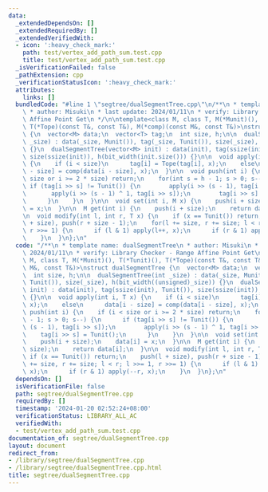 ```yaml
---
data:
  _extendedDependsOn: []
  _extendedRequiredBy: []
  _extendedVerifiedWith:
  - icon: ':heavy_check_mark:'
    path: test/vertex_add_path_sum.test.cpp
    title: test/vertex_add_path_sum.test.cpp
  _isVerificationFailed: false
  _pathExtension: cpp
  _verificationStatusIcon: ':heavy_check_mark:'
  attributes:
    links: []
  bundledCode: "#line 1 \"segtree/dualSegmentTree.cpp\"\n/**\n * template name: dualSegmentTree\n\
    \ * author: Misuki\n * last update: 2024/01/11\n * verify: Library Checker - Range\
    \ Affine Point Get\n */\n\ntemplate<class M, class T, M(*Munit)(), T(*Tunit)(),\
    \ T(*Tope)(const T&, const T&), M(*comp)(const M&, const T&)>\nstruct dualSegmentTree\
    \ {\n  vector<M> data;\n  vector<T> tag;\n  int size, h;\n\n  dualSegmentTree(int\
    \ _size) : data(_size, Munit()), tag(_size, Tunit()), size(_size), h(bit_width((unsigned)_size))\
    \ {}\n  dualSegmentTree(vector<M> init) : data(init), tag(ssize(init), Tunit()),\
    \ size(ssize(init)), h(bit_width(init.size())) {}\n\n  void apply(int i, T x)\
    \ {\n    if (i < size)\n      tag[i] = Tope(tag[i], x);\n    else\n      data[i\
    \ - size] = comp(data[i - size], x);\n  }\n\n  void push(int i) {\n    if (i <\
    \ size or i >= 2 * size) return;\n    for(int s = h - 1; s > 0; s--) {\n     \
    \ if (tag[i >> s] != Tunit()) {\n        apply(i >> (s - 1), tag[i >> s]);\n \
    \       apply(i >> (s - 1) ^ 1, tag[i >> s]);\n        tag[i >> s] = Tunit();\n\
    \      }\n    }\n  }\n\n  void set(int i, M x) {\n    push(i + size);\n    data[i]\
    \ = x;\n  }\n\n  M get(int i) {\n    push(i + size);\n    return data[i];\n  }\n\
    \n  void modify(int l, int r, T x) {\n    if (x == Tunit()) return;\n    push(l\
    \ + size), push(r + size - 1);\n    for(l += size, r += size; l < r; l >>= 1,\
    \ r >>= 1) {\n      if (l & 1) apply(l++, x);\n      if (r & 1) apply(--r, x);\n\
    \    }\n  }\n};\n"
  code: "/**\n * template name: dualSegmentTree\n * author: Misuki\n * last update:\
    \ 2024/01/11\n * verify: Library Checker - Range Affine Point Get\n */\n\ntemplate<class\
    \ M, class T, M(*Munit)(), T(*Tunit)(), T(*Tope)(const T&, const T&), M(*comp)(const\
    \ M&, const T&)>\nstruct dualSegmentTree {\n  vector<M> data;\n  vector<T> tag;\n\
    \  int size, h;\n\n  dualSegmentTree(int _size) : data(_size, Munit()), tag(_size,\
    \ Tunit()), size(_size), h(bit_width((unsigned)_size)) {}\n  dualSegmentTree(vector<M>\
    \ init) : data(init), tag(ssize(init), Tunit()), size(ssize(init)), h(bit_width(init.size()))\
    \ {}\n\n  void apply(int i, T x) {\n    if (i < size)\n      tag[i] = Tope(tag[i],\
    \ x);\n    else\n      data[i - size] = comp(data[i - size], x);\n  }\n\n  void\
    \ push(int i) {\n    if (i < size or i >= 2 * size) return;\n    for(int s = h\
    \ - 1; s > 0; s--) {\n      if (tag[i >> s] != Tunit()) {\n        apply(i >>\
    \ (s - 1), tag[i >> s]);\n        apply(i >> (s - 1) ^ 1, tag[i >> s]);\n    \
    \    tag[i >> s] = Tunit();\n      }\n    }\n  }\n\n  void set(int i, M x) {\n\
    \    push(i + size);\n    data[i] = x;\n  }\n\n  M get(int i) {\n    push(i +\
    \ size);\n    return data[i];\n  }\n\n  void modify(int l, int r, T x) {\n   \
    \ if (x == Tunit()) return;\n    push(l + size), push(r + size - 1);\n    for(l\
    \ += size, r += size; l < r; l >>= 1, r >>= 1) {\n      if (l & 1) apply(l++,\
    \ x);\n      if (r & 1) apply(--r, x);\n    }\n  }\n};\n"
  dependsOn: []
  isVerificationFile: false
  path: segtree/dualSegmentTree.cpp
  requiredBy: []
  timestamp: '2024-01-20 02:52:24+08:00'
  verificationStatus: LIBRARY_ALL_AC
  verifiedWith:
  - test/vertex_add_path_sum.test.cpp
documentation_of: segtree/dualSegmentTree.cpp
layout: document
redirect_from:
- /library/segtree/dualSegmentTree.cpp
- /library/segtree/dualSegmentTree.cpp.html
title: segtree/dualSegmentTree.cpp
---
```

